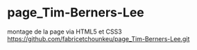 # page_Tim-Berners-Lee
montage de la page via HTML5 et CSS3
https://github.com/fabricetchounkeu/page_Tim-Berners-Lee.git

